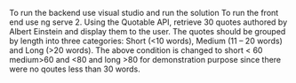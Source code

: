 To run the backend use visual studio and run the solution
To run the front end use ng serve
2.	Using the Quotable API, retrieve 30 quotes authored by Albert Einstein and display them to the user.  The quotes should be grouped by length into three categories: Short (<10 words), Medium (11 – 20 words) and Long (>20 words).
The above condition is changed to short < 60 medium>60 and <80 and long >80 for demonstration purpose since there were no qoutes less than 30 words.
